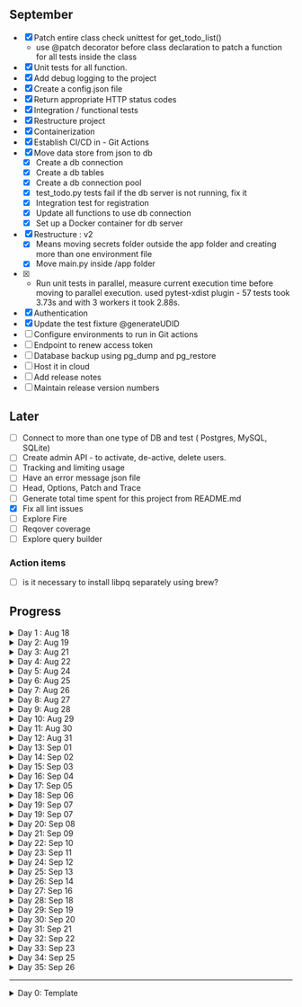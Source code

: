## September

- [x] Patch entire class check unittest for get_todo_list()
  - use @patch decorator before class declaration to patch a function for all tests inside the class
- [x] Unit tests for all function.
- [x] Add debug logging to the project
- [x] Create a config.json file
- [x] Return appropriate HTTP status codes 
- [X] Integration / functional tests
- [x] Restructure project
- [x] Containerization  
- [x] Establish CI/CD in - Git Actions
- [x] Move data store from json to db
  - [x] Create a db connection
  - [x] Create a db tables
  - [x] Create a db connection pool
  - [x] test_todo.py tests fail if the db server is not running, fix it
  - [x] Integration test for registration
  - [x] Update all functions to use db connection
  - [x] Set up a Docker container for db server
- [x] Restructure : v2 
    - [x] Means moving secrets folder outside the app folder and creating more than one environment file
    - [x] Move main.py inside /app folder
- [x] - Run unit tests in parallel, measure current execution time before moving to parallel execution. 
        used pytest-xdist plugin - 57 tests took 3.73s and with 3 workers it took 2.88s. 
- [x] Authentication
- [x] Update the test fixture @generateUDID
- [ ] Configure environments to run in Git actions
- [ ] Endpoint to renew access token
- [ ] Database backup using pg_dump and pg_restore
- [ ] Host it in cloud
- [ ] Add release notes
- [ ] Maintain release version numbers

## Later

- [ ] Connect to more than one type of DB and test ( Postgres, MySQL, SQLite)
- [ ] Create admin API - to activate, de-active, delete users. 
- [ ] Tracking and limiting usage 
- [ ] Have an error message json file
- [ ] Head, Options, Patch and Trace
- [ ] Generate total time spent for this project from README.md
- [x] Fix all lint issues
- [ ] Explore Fire
- [ ] Reqover coverage
- [ ] Explore query builder 

### Action items
 - [ ] is it necessary to install libpq separately using brew?


## Progress

<details>
    <summary>Day 1 : Aug 18  </summary>

`Time Spent : 50 minutes`

- Basic project structure
- Explored and implemented `Makefile`
- Basic understanding of `Poetry`
- Setup `sample_endpoint.py` and test file for it to configure pytest and test coverage

### References

- https://www.youtube.com/watch?v=YB-_FsssK8E
- https://python-poetry.org/docs/basic-usage/
- https://www.gnu.org/software/make/manual/make.html

</details>




<details> 
    <summary> Day 2: Aug 19</summary>

`Time Spent : 50 minutes`

- :thumbsup: Set up route and todo route that returns hardcoded value
- :thumbsdown: Unable to have the todo route as a separate module from main

</details>


<details> 
    <summary> Day 3: Aug 21</summary>

`Time Spent : 50 minutes`

- Pydantic
  For GET request
- Async function
- Pagination and per page

</details>

<details> 
    <summary> Day 4: Aug 22</summary>

`Time Spent : 50 minutes`

- Validation for page and per_page
- Unitest - statuscode done
- :thumbsdown: Unitest - content unable to do

</details>

<details> 
    <summary> Day 5: Aug 24</summary>

- :thumbsup: Unitest Content done
- :thumbsup: Able to have the todo route as a separate module from main

Reference : https://www.youtube.com/watch?v=sBVb4IB3O_U

`Time Spent : 45 minutes`

</details>


<details> 
    <summary> Day 6: Aug 25</summary>

`Time Spent : 45 minutes`

:thumbsdown: tried to restructure data, reading from a json file and parsing.
Learned the problems of circular import, could not find the right solution but learnt why it is not working
Also, learn to rebase to last working version

This will undo any changes you've made to tracked files and restore deleted files:

```commandline
git reset HEAD --hard
```

This will delete any new files that were added since the last commit:

```commandline
git clean -fd
```

Files that are not tracked due to .gitignore are preserved; they will not be removed
Warning: using -x instead of -fd would delete ignored files. You probably don't want to do this.

Reference : [stack-overflow](https://stackoverflow.com/questions/4630312/reset-all-changes-after-last-commit-in-git)

</details>

<details> 
    <summary> Day 7: Aug 26</summary>

`Time Spent : 90 minutes`

- created helper file to read and save data to json file
- UUID generated
- stuck with absolute path issue.
- Unit test is not working - need to use mock

_Added a step in Make file to test and push to git_

</details>

<details> 
    <summary> Day 8: Aug 27</summary>

`Time Spent : 45 minutes`

- Route to read an item using id
- Route to remove an item using id

</details>

<details> 
    <summary> Day 9: Aug 28</summary>

- Route for update using PUT
- Learnt about limitation in FastAPI pydantic base model
- This is the most complex so for.

`Time Spent : 75 minutes`

</details>

<details> 
    <summary> Day 10: Aug 29</summary>

- No progress
- Poetry env got screwed up while adding unit test (not sure about the root cause)
- Fixed the issue
- Then git screwed because of POSTMAN json directly updating remote and me add some __init__.py file

[solution](https://stackoverflow.com/questions/37145151/how-to-handle-git-gc-fatal-bad-object-refs-remotes-origin-head-error)

Have to focus on unit tests tomorrow.

`Time Spent : 90 minutes`

</details>

<details> 
    <summary> Day 11: Aug 30 </summary>

`Time Spent : 120 minutes`

- Productive time creating unit tests and coverage report
- Config file added using `Singleton` design pattern

![unit_test_coverage.png](Extras/images/unit_test_coverage.png)

</details>

<details> 
    <summary> Day 12: Aug 31</summary>

`Time Spent : 120 minutes`

- unit tests for get_todo_details made to refactor the function.
- unit tests for get_todo_details is complete
- Did @mock at module level.
- Unit test for save_list

</details>


<details> 
    <summary> Day 13: Sep 01 </summary>

`Time Spent : 70 minutes`

- Refactored update list
- Added unit tests for update list and UUID generation

</details>

<details> 
    <summary> Day 14: Sep 02</summary>

`Time Spent : 240 minutes`

- Lot of experimentation to mock the end points.
- Finally, found that mocking should happen function call inside the route not at the actual function definition
- Completed unittests for two routes.
- All functions and routes have unit tests now.
- Overall it was a great learning write isolated unittest mocking every external calls.

</details>

<details> 
    <summary> Day 15: Sep 03</summary>

`Time Spent : 240 minutes`

- Debug log added for all functions
- Again `Singleton pattern` used to invoke error config
- Some refactoring while adding debug log
- Learnt about --show-missing in coverage to show missing lines

![unit_coverage_Sep_03.png](Extras/images/unit_coverage_Sep_03.png)

</details>

<details> 
    <summary> Day 16: Sep 04</summary>

`Time Spent : 120 minutes`

- No new functionality added.
- Appropriate 404 and 500 exception returned
- Unit tests refactored as per the changes.
- Fixed "PUT - Handle updating an existing todo item with empty body {}" - Good learning about Pytantic

</details>

<details> 
    <summary> Day 17: Sep 05 </summary>

`Time Spent : 180 minutes`

- Added integration tests for all 200 status code
- Added integration tests for 4xx status code
    - Resulted in some logic change
    - Unit test updated
- Bug fixes

</details>


<details> 
    <summary> Day 18: Sep 06</summary>

`Time Spent : 150 minutes`

- Some more restructuring of code.
- removed absolute paths
- Dockerfile and dockerignore added
- Docker image ready
- :thumbsdown: Port mapping. Still the endpoints are not exposed to outside world

</details>

<details> 
    <summary> Day 19: Sep 07</summary>

`Time Spent : 60 minutes`

- Port mapping. Still the endpoints are not exposed to outside world.
- Uploaded docker image - https://hub.docker.com/r/dhanasekars/my-todos/tags

</details>


<details> 
    <summary> Day 19: Sep 07</summary>

`Time Spent : 120 minutes`

- Setting up Git up actions
- Failing in tests, not able to find the config file path.
- Should be config issue. Need to explore tomorrow

</details>


<details> 
    <summary> Day 20: Sep 08</summary>

`Time Spent : 120 minutes`

- Gitactions complete - building code and pushing to docker hub

</details>


<details> 
    <summary> Day 21: Sep 09</summary>

`Time Spent : 180 minutes`

- Created a seprate project simple CRUD , the lite weight version without db
- Figured out why poetry was giving trouble in Docker and git actions - should use

    ```shell
          poetry run python main.py 
          poetry run pyhon pytest tests/
    ```
- Attempting to create a postgres docker and create a db

</details>


<details> 
    <summary> Day 22: Sep 10</summary>

`Time Spent : 180 minutes`

- Exploring various ways to install postgres
- Nothing worked - failed attempt to install and make a docker postgres up and running from python code.
- Decided to try local installation first to get familiarise with postgres db

</details>


<details> 
    <summary> Day 23: Sep 11</summary>

`Time Spent : 75 minutes`

- local instance set up using postgress.app
- Still not able to access from python code

</details>

<details> 
    <summary> Day 24: Sep 12</summary>

`Time Spent : 75 minutes`

- local instance set up using postgress.app
- Still not able to access from python code

</details>

<details> 
    <summary> Day 25: Sep 13</summary>

`Time Spent : 180 minutes`

- Able to connect to local postgres db using python code.
- Able to create a table and insert data
- Not sure what the issue was. Reinstalling postgres.app and restarting the system fixed the issue.
- Able to create use and send bearer token 

</details>


<details> 
    <summary> Day 26: Sep 14</summary>

`Time Spent : 180 minutes`

- Unit test for setup.py 
- Achieved 90% coverage. Need to figure out how to test the exception handling


</details>


<details> 
    <summary> Day 27: Sep 16</summary>

`Time Spent : 180 minutes`

- Unit test for setup.py
- Achieved 100% coverage.
- Added integration test for REGISTRATION route

</details>

<details> 
    <summary> Day 28: Sep 18</summary>

`Time Spent : 240 minutes`

- Expanded unit test for setup and config
- Fixed the DB connection issue in the unit tests
- Lint check issues fixed

</details>


<details> 
    <summary> Day 29: Sep 19</summary>

`Time Spent : 180 minutes`

- Expanded unit test for setup and config
- Added regirstration route integration test

</details>

<details> 
    <summary> Day 30: Sep 20</summary>

`Time Spent : 180 minutes`

- Get and post route completed
- Unit tests added for access_token modules
- :thumsdown: Not able to mock get / post FastAPI "Depends"
https://github.com/tiangolo/fastapi/issues/296

</details>

<details> 
    <summary> Day 31: Sep 21</summary>

`Time Spent : 180 minutes`

- 100% unit test coverage for access_token module, todo routes and helper functions
- :thumsup: Finally, mocked FastAPI Depends https://fastapi.tiangolo.com/advanced/testing-dependencies/

</details>

<details> 
    <summary> Day 32: Sep 22</summary>

`Time Spent : 120 minutes`

- Register, GET and POST Todo routes done with unit tests and integration tests
- Linting done for all files created this week

</details>

<details> 
    <summary> Day 33: Sep 23</summary>

`Time Spent : 240 minutes`

- Delete and get todo by id integration and unit test complete
- PUT route, integration and unit test complete

</details>


<details> 
    <summary> Day 34: Sep 25</summary>

`Time Spent : 180 minutes`

- Created docker for Posgres db
- Docker for nginx
  - Acts as reverse proxy and load balancer
- Docker compose for both

</details>

<details> 
    <summary> Day 35: Sep 26</summary>

`Time Spent : 180 minutes`

- Restructured project to separate python from other files.
- Resulting in restructuring of docker files

</details>


-------------------------------

<details> 
    <summary> Day 0: Template</summary>

`Time Spent : XX minutes`

</details>